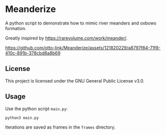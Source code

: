 # Meanderize
A python script to demonstrate how to mimic river meanders and oxbows formation.

Greatly inspired by https://rarevolume.com/work/meander/.


https://github.com/otto-link/Meanderize/assets/121820229/a8797f84-71f8-410c-891b-378cbd8a8b69


## License

This project is licensed under the GNU General Public License v3.0.

## Usage

Use the python script `main.py`:

``` bash
python3 main.py
```

Iterations are saved as frames in the `frames` directory.
